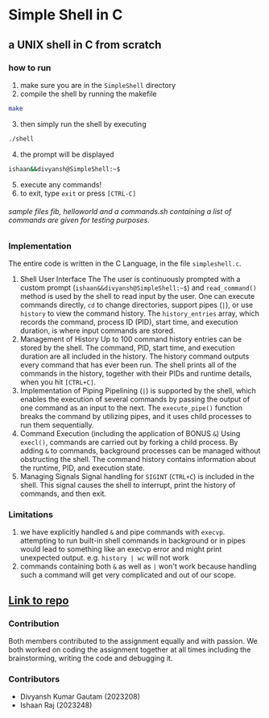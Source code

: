# Simple Shell in C
## a UNIX shell in C from scratch
### how to run
1) make sure you are in the `SimpleShell` directory
2)  compile the shell by running the makefile
```bash
make
```
3) then simply run the shell by executing
```bash
./shell
```
4) the prompt will be displayed
```bash
ishaan&&divyansh@SimpleShell:~$
```
5) execute any commands!
6) to exit, type `exit` or press `[CTRL-C]`
###### sample files fib, helloworld and a commands.sh containing a list of commands are given for testing purposes.
### Implementation
The entire code is written in the C Language, in the file `simpleshell.c`.
1. Shell User Interface
The The user is continuously prompted with a custom prompt (`ishaan&&divyansh@SimpleShell:~$`) and `read_command()` method is used by the shell to read input by the user. One can execute commands directly, `cd` to change directories, support pipes (`|`), or use `history` to view the command history.
The `history_entries` array, which records the command, process ID (PID), start time, and execution duration, is where input commands are stored.
2. Management of History
Up to 100 command history entries can be stored by the shell. The command, PID, start time, and execution duration are all included in the history.
The history command outputs every command that has ever been run.
The shell prints all of the commands in the history, together with their PIDs and runtime details, when you hit `[CTRL+C]`.
3. Implementation of Piping
Pipelining (`|`) is supported by the shell, which enables the execution of several commands by passing the output of one command as an input to the next. The `execute_pipe()` function breaks the command by utilizing pipes, and it uses child processes to run them sequentially.
4. Command Execution (including the application of BONUS `&`)
Using `execl()`, commands are carried out by forking a child process. By adding `&` to commands, background processes can be managed without obstructing the shell.
The command history contains information about the runtime, PID, and execution state.
5. Managing Signals
Signal handling for `SIGINT` (`CTRL+C`) is included in the shell. This signal causes the shell to interrupt, print the history of commands, and then exit.


### Limitations
1. we have explicitly handled  `&` and pipe commands with `execvp`. attempting to run built-in shell commands in background or in pipes would lead to something like an execvp error and might print unexpected output. e.g. `history | wc` will not work
2. commands containing both `&` as well as `|` won't work because handling such a command will get very complicated and out of our scope.
## [Link to repo](https://github.com/Ishaaann/os-assignments)

### Contribution
Both members contributed to the assignment equally and with passion. We both worked on coding the assignment together at all times including the brainstorming, writing the code and debugging it.
### Contributors
- Divyansh Kumar Gautam (2023208)
- Ishaan Raj (2023248)
